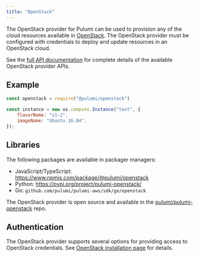 ```yaml
---
title: "OpenStack"
---
```


The OpenStack provider for Pulumi can be used to provision any of the cloud resources available in [OpenStack](https://www.openstack.org/).  The OpenStack provider must be configured with credentials to deploy and update resources in an OpenStack cloud.

See the [full API documentation](./pkg/nodejs/@pulumi/openstack/index.html) for complete details of the available OpenStack provider APIs.

## Example

```javascript
const openstack = require("@pulumi/openstack")

const instance = new os.compute.Instance("test", {
	flavorName: "s1-2",
	imageName: "Ubuntu 16.04",
});
```

## Libraries

The following packages are available in packager managers:
* JavaScript/TypeScript: https://www.npmjs.com/package/@pulumi/openstack
* Python: https://pypi.org/project/pulumi-openstack/
* Go: `github.com/pulumi/pulumi-aws/sdk/go/openstack`

The OpenStack provider is open source and available in the [pulumi/pulumi-openstack](https://github.com/pulumi/pulumi-openstack) repo. 

## Authentication

The OpenStack provider supports several options for providing access to OpenStack credentials.  See [OpenStack installation page](/install/openstack.html) for details.
